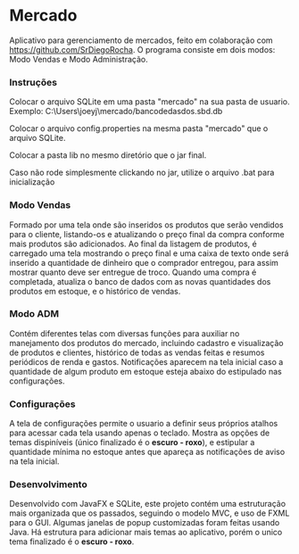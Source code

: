 # Mercado
Aplicativo para gerenciamento de mercados, feito em colaboração com https://github.com/SrDiegoRocha. O programa consiste em dois modos:
Modo Vendas e Modo Administração.

### Instruções
Colocar o arquivo SQLite em uma pasta "mercado" na sua pasta de usuario. Exemplo: C:\Users\joeyj\mercado/bancodedasdos.sbd.db

Colocar o arquivo config.properties na mesma pasta "mercado" que o arquivo SQLite.

Colocar a pasta lib no mesmo diretório que o jar final.

Caso não rode simplesmente clickando no jar, utilize o arquivo .bat para inicialização

### Modo Vendas
Formado por uma tela onde são inseridos os produtos que serão vendidos para o cliente, listando-os e atualizando o preço final da compra
conforme mais produtos são adicionados. Ao final da listagem de produtos, é carregado uma tela mostrando o preço final e uma caixa de texto
onde será inserido a quantidade de dinheiro que o comprador entregou, para assim mostrar quanto deve ser entregue de troco. Quando uma
compra é completada, atualiza o banco de dados com as novas quantidades dos produtos em estoque, e o histórico de vendas.

### Modo ADM
Contém diferentes telas com diversas funções para auxiliar no manejamento dos produtos do mercado, incluindo cadastro e visualização de
produtos e clientes, histórico de todas as vendas feitas e resumos periódicos de renda e gastos. Notificações aparecem na tela inicial
caso a quantidade de algum produto em estoque esteja abaixo do estipulado nas configurações.

### Configurações
A tela de configurações permite o usuario a definir seus próprios atalhos para acessar cada tela usando apenas o teclado. Mostra as
opções de temas dispiníveis (único finalizado é o __escuro - roxo__), e estipular a quantidade mínima no estoque antes que apareça
as notificações de aviso na tela inicial.

### Desenvolvimento
Desenvolvido com JavaFX e SQLite, este projeto contém uma estruturação mais organizada que os passados, seguindo o modelo MVC, e uso de
FXML para o GUI. Algumas janelas de popup customizadas foram feitas usando Java. Há estrutura para adicionar mais temas ao aplicativo, 
porém o unico tema finalizado é o __escuro - roxo__.
